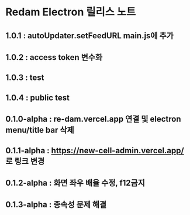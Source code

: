 # Redam Electron 릴리스 노트

## 1.0.1 : autoUpdater.setFeedURL main.js에 추가

## 1.0.2 : access token 변수화

## 1.0.3 : test

## 1.0.4 : public test

## 0.1.0-alpha : re-dam.vercel.app 연결 및 electron menu/title bar 삭제

## 0.1.1-alpha : https://new-cell-admin.vercel.app/ 로 링크 변경

## 0.1.2-alpha : 화면 좌우 배율 수정, f12금지

## 0.1.3-alpha : 종속성 문제 해결
